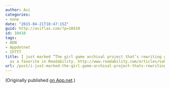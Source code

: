 ```yaml
---
author: Avi
categories:
- none
date: "2015-04-21T18:47:15Z"
guid: http://aviflax.com/?p=10410
id: 10410
tags:
- ADN
- Appdotnet
- IFTTT
title: I just marked “The girl game archival project that’s rewriting geek history”
  as a favorite in Readability. http://www.readability.com/articles/vahazgqz
url: /post/i-just-marked-the-girl-game-archival-project-thats-rewriting-geek-history-as-a-favorite-in-readability-httpwww-readability-comarticlesvahazgqz/
---
```

(Originally published [on App.net](http://alpha.app.net/aviflax/post/58130808).)